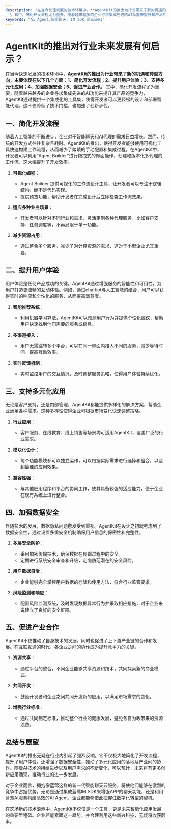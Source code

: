 ```yaml
---
description: "在当今快速发展的技术环境中，**AgentKit的推出为行业带来了新的机遇和转型方向，主要体现在以下几个方面：1、简化开发流程；2、提升用户体验；3、支持多元化应用；4、加强数据安全；5、促进产业合作。**\
  \ 其中，简化开发流程尤为重要。随着越来越多的企业寻求集成先进的AI功能来提升其产品的竞争力，AgentKit通过提供一个集成化的工具集，使得开发者可以更轻松的设计和部署智能代理。这不仅降低了技术门槛，也加速了创新步伐。"
keywords: "AI Agent,智能聊天, IM SDK,企业级AI"
---
```

# AgentKit的推出对行业未来发展有何启示？

在当今快速发展的技术环境中，**AgentKit的推出为行业带来了新的机遇和转型方向，主要体现在以下几个方面：1、简化开发流程；2、提升用户体验；3、支持多元化应用；4、加强数据安全；5、促进产业合作。** 其中，简化开发流程尤为重要。随着越来越多的企业寻求集成先进的AI功能来提升其产品的竞争力，AgentKit通过提供一个集成化的工具集，使得开发者可以更轻松的设计和部署智能代理。这不仅降低了技术门槛，也加速了创新步伐。

## **一、简化开发流程**

随着人工智能的不断进步，企业对于智能聊天和AI代理的需求日益增长。然而，传统的开发方式往往复杂且耗时。AgentKit的推出，使得开发者能够使用可视化工具快速构建工作流程，从而减少了繁琐的手动配置和集成过程。在AgentKit中，开发者可以利用“Agent Builder”进行拖拽式的界面操作，创建和版本化多代理的工作流，这大幅提升了开发效率。

1. **可视化编程**：
   - Agent Builder 提供可视化的工作流设计工具，让开发者可以专注于逻辑结构，而不是代码实现。
   - 提供预览功能，帮助开发者在完成设计后立即检查工作流效果。

2. **适应多种业务场景**：
   - 开发者可以针对不同行业和需求，灵活定制各种代理服务，比如客户支持、任务调度等，不再局限于单一功能。

3. **减少资源占用**：
   - 通过整合多个服务，减少了对计算资源的需求，这对于小型企业尤其重要。

## **二、提升用户体验**

用户体验是任何产品成功的关键。AgentKit通过增强服务的智能性和可用性，为用户打造更流畅的互动体验。例如，通过chatbot与人工智能的结合，用户可以获得实时的响应和个性化的服务，从而提高满意度。

1. **智能推荐系统**：
   - 利用机器学习算法，AgentKit可以预测用户行为并提供个性化建议，帮助用户快速找到他们需要的服务或信息。

2. **多渠道接入**：
   - 用户无需跳转多个平台，可以在同一界面内接入不同的服务，减少等待时间，提高互动效率。

3. **实时反馈机制**：
   - 实时监控用户的交互情况，及时调整服务策略，使得用户体验持续优化。

## **三、支持多元化应用**

无论是客户支持，还是内部管理，AgentKit都能提供多样化的解决方案，帮助企业满足各种需求。这种多样性使得企业可根据市场变化快速调整策略。

1. **行业应用**：
   - 客户服务、在线教育、线上销售等场景均可适用AgentKit，覆盖广泛的行业需求。

2. **模块化设计**：
   - 每个功能模块都可以独立运作，可以根据实际需求进行选择和组合，以达到最佳的应用效果。

3. **兼容性强**：
   - 与其他应用程序和平台的协同工作，使其具备较强的适应能力，便于企业在现有系统上进行整合。

## **四、加强数据安全**

伴随技术的发展，数据隐私问题愈发受到重视。AgentKit在设计之初就考虑到了数据安全性，通过设置多重安全机制确保用户信息的保密性和完整性。

1. **多层安全防护**：
   - 采用加密传输技术，确保数据在传输过程中的安全。
   - 定期进行系统安全审查和升级，定向防范潜在的安全风险。

2. **用户数据自治**：
   - 企业能够完全掌控用户数据的存储和使用方法，符合行业监管要求。

3. **风险监测和响应**：
   - 配置风险监测系统，及时发现数据异常行为并采取相应措施，对于企业来说建立了良好的安全屏障。

## **五、促进产业合作**

AgentKit不仅推动了自身技术的发展，同时也促进了上下游产业链的合作和发展。在互联互通的时代，各企业之间的协作成为提升竞争力的关键。

1. **资源共享**：
   - 通过平台的整合，不同企业能够共享资源和技术，共同探索新的商业模式。

2. **共同开发**：
   - 鼓励开发者和企业之间共同开发新的应用，以满足市场需求的变化。

3. **增强行业标准**：
   - 通过共同制定标准，推动整个行业的健康发展，避免各自为政带来的资源浪费。

## **总结与展望**

AgentKit的推出无疑在行业内引起了强烈反响，它不仅极大地简化了开发流程，提升了用户体验，还增强了数据安全性，推动了多元化应用的落地及产业间的协作。随着AI技术的持续进步以及用户需求的不断变化，可以预计，未来将有更多创新应用涌现，推动行业的进一步发展。

对于企业而言，拥抱像蓝莺这样的新一代智能聊天云服务，将使他们能够在激烈的竞争中占据优势。无论是通过集成蓝莺IM SDK来增强APP的聊天功能，还是利用蓝莺AI服务构建高效的AI Agent，企业都能够借此把握住数字化转型的契机。

在这场新的技术浪潮中，AgentKit不仅仅是一个工具，更是未来智能化应用发展的重要里程碑。企业若能紧跟这一趋势，并合理利用这些新兴科技，无疑将收获颇丰。
